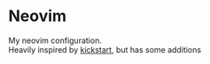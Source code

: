 # Neovim

My neovim configuration.  
Heavily inspired by [kickstart](https://github.com/nvim-lua/kickstart.nvim),
but has some additions
